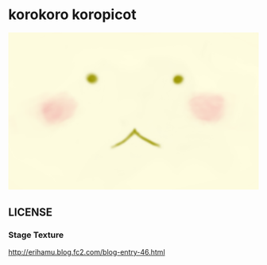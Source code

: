 korokoro koropicot
==================

![](https://raw.githubusercontent.com/mzp/korokoro-koropicot/master/misc/ponyu.png)


## LICENSE
### Stage Texture
http://erihamu.blog.fc2.com/blog-entry-46.html